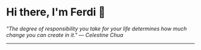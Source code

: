 <h1>Hi there, I'm Ferdi 👋</h1>

<p><em>
  "The degree of responsibility you take for your life determines how much change you can create in it." — Celestine Chua
</em></p>

---
